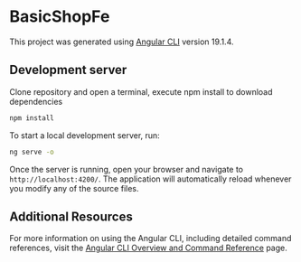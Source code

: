 # BasicShopFe

This project was generated using [Angular CLI](https://github.com/angular/angular-cli) version 19.1.4.

## Development server

Clone repository and open a terminal, execute npm install to download dependencies

```bash
npm install
```

To start a local development server, run:


```bash
ng serve -o
```

Once the server is running, open your browser and navigate to `http://localhost:4200/`. The application will automatically reload whenever you modify any of the source files.


## Additional Resources

For more information on using the Angular CLI, including detailed command references, visit the [Angular CLI Overview and Command Reference](https://angular.dev/tools/cli) page.
